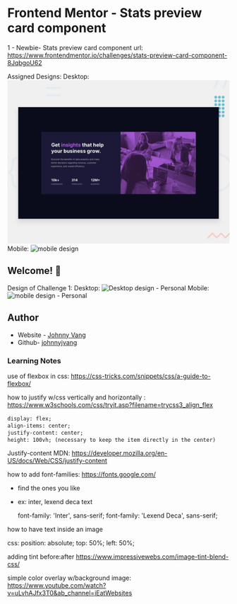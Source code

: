 # Frontend Mentor - Stats preview card component
1 - Newbie- Stats preview card component
url: https://www.frontendmentor.io/challenges/stats-preview-card-component-8JqbgoU62

Assigned Designs: 
Desktop: 
![Desktop design](./design/desktop-preview.jpg)
Mobile: 
![mobile design](./design/mobile-preview.jpg)

## Welcome! 👋

Design of Challenge 1: 
Desktop: 
![Desktop design - Personal](./design/personal-design/desktop.jpg)
Mobile: 
![mobile design - Personal](./design/personal-design/mobile.jpg)


## Author

- Website - [Johnny Vang](https://jjvang.github.io/)
- Github- [johnnyjvang](https://github.com/johnnyjvang)



### Learning Notes 

use of flexbox in css: 
https://css-tricks.com/snippets/css/a-guide-to-flexbox/

how to justify w/css vertically and horizontally :
https://www.w3schools.com/css/tryit.asp?filename=trycss3_align_flex

	display: flex;
	align-items: center;
	justify-content: center;
	height: 100vh; (necessary to keep the item directly in the center) 


Justify-content MDN: 
https://developer.mozilla.org/en-US/docs/Web/CSS/justify-content

how to add font-families: 
https://fonts.google.com/
 - find the ones you like
 - ex: inter, lexend deca text 

  	<link rel="preconnect" href="https://fonts.googleapis.com">
  	<link rel="preconnect" href="https://fonts.gstatic.com" crossorigin>
  	<link href="https://fonts.googleapis.com/css2?family=Inter:wght@400;800&family=Lexend+Deca&display=swap" rel="stylesheet">

	font-family: 'Inter', sans-serif;
  	font-family: 'Lexend Deca', sans-serif;


how to have text inside an image 

css: 
  position: absolute;
  top: 50%;
  left: 50%;


adding tint before:after
https://www.impressivewebs.com/image-tint-blend-css/

simple color overlay w/background image: 
https://www.youtube.com/watch?v=uLvhAJfx3T0&ab_channel=iEatWebsites